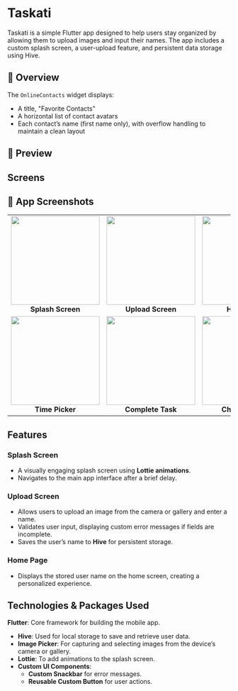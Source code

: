 # Taskati

Taskati is a simple Flutter app designed to help users stay organized by allowing them to upload images and input their names. The app includes a custom splash screen, a user-upload feature, and persistent data storage using Hive.

## 📝 Overview

The `OnlineContacts` widget displays:
- A title, "Favorite Contacts"
- A horizontal list of contact avatars
- Each contact’s name (first name only), with overflow handling to maintain a clean layout

## 📸 Preview
<!--<img src="https://github.com/user-attachments/assets/fd23b639-018f-44fa-b00e-5a7d3b94d4dc" width="600"> -->

## Screens 

## 📸 App Screenshots

<table>
  <tr>
    <td align="center">
      <img src="https://github.com/user-attachments/assets/cefaf77b-f393-4406-8e70-2d3795a10ede" width="200">
      <br>
      <b>Splash Screen</b>
    </td>
    <td align="center">
      <img src="https://github.com/user-attachments/assets/0b25a41f-0cb7-4a00-80bc-8d51af69cece" width="200">
      <br>
      <b>Upload Screen</b>
    </td>
    <td align="center">
      <img src="https://github.com/user-attachments/assets/baee4616-28bc-43da-88d1-82b2467256c9" width="200">
      <br>
      <b>Home Page</b>
    </td>
    <td align="center">
      <img src="https://github.com/user-attachments/assets/65c59b25-95c9-4dfc-8a1b-846f7cfde84f" width="200">
      <br>
      <b>Add Task </b>
    </td>
    <td align="center">
      <img src= "https://github.com/user-attachments/assets/77ebd2cd-0380-4961-88e9-a1cebde35be2" width="200">
      <br>
      <b>Date Picker</b>
    </td>
  </tr>
  <tr>
    <td align="center">
      <img src= "https://github.com/user-attachments/assets/9932f3b3-c1aa-45f1-bb80-6e40d6f85c16" width="200">
      <br>
      <b>Time Picker</b>
    </td>
      <td align="center">
      <img src= "https://github.com/user-attachments/assets/a93cdcd5-08f2-4c71-936e-293f2921310a" width="200">
      <br>
      <b>Complete Task</b>
    </td>
    </td>
      <td align="center">
      <img src= "https://github.com/user-attachments/assets/54ffd1cb-5d72-4499-8f68-3e1fc073d7d3" width="200">
      <br>
      <b>Change image</b>
    </td>    
     </td>
      <td align="center">
      <img src= "https://github.com/user-attachments/assets/629dd1a1-dbce-4f8b-a264-13d9f8ac94d0" width="200">
      <br>
      <b>Change name</b>
    </td>     

  </tr>
</table>

## Features

### Splash Screen
- A visually engaging splash screen using **Lottie animations**.
- Navigates to the main app interface after a brief delay.
  
### Upload Screen
- Allows users to upload an image from the camera or gallery and enter a name.
- Validates user input, displaying custom error messages if fields are incomplete.
- Saves the user’s name to **Hive** for persistent storage.
  
### Home Page
- Displays the stored user name on the home screen, creating a personalized experience.
  
## Technologies & Packages Used
 **Flutter**: Core framework for building the mobile app.
- **Hive**: Used for local storage to save and retrieve user data.
- **Image Picker**: For capturing and selecting images from the device’s camera or gallery.
- **Lottie**: To add animations to the splash screen.
- **Custom UI Components**:
  - **Custom Snackbar** for error messages.
  - **Reusable Custom Button** for user actions.


